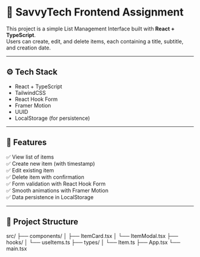 # 🧩 SavvyTech Frontend Assignment

This project is a simple List Management Interface built with **React + TypeScript**.  
Users can create, edit, and delete items, each containing a title, subtitle, and creation date.

---

## ⚙️ Tech Stack
- React + TypeScript  
- TailwindCSS  
- React Hook Form  
- Framer Motion  
- UUID  
- LocalStorage (for persistence)

---

## 🎯 Features
✅ View list of items  
✅ Create new item (with timestamp)  
✅ Edit existing item  
✅ Delete item with confirmation  
✅ Form validation with React Hook Form  
✅ Smooth animations with Framer Motion  
✅ Data persistence in LocalStorage  

---

## 🧱 Project Structure
src/
├── components/
│ ├── ItemCard.tsx
│ └── ItemModal.tsx
├── hooks/
│ └── useItems.ts
├── types/
│ └── Item.ts
├── App.tsx
└── main.tsx
